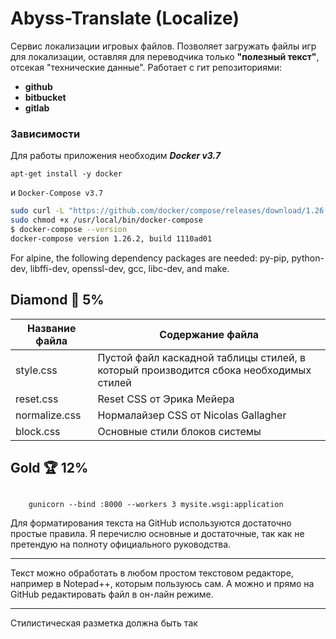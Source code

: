 # Abyss-Translate (Localize)

Сервис локализации игровых файлов. Позволяет загружать
файлы игр для локализации,
оставляя для переводчика только
**"полезный текст"**, отсекая "технические данные".
Работает с гит репозиториями:

- **github**
- **bitbucket**
- **gitlab**

### Зависимости

Для работы приложения необходим **_Docker v3.7_**

```
apt-get install -y docker
```

и `Docker-Compose v3.7`

```sh
sudo curl -L "https://github.com/docker/compose/releases/download/1.26.2/docker-compose-$(uname -s)-$(uname -m)" -o /usr/local/bin/docker-compose
sudo chmod +x /usr/local/bin/docker-compose
$ docker-compose --version
docker-compose version 1.26.2, build 1110ad01
```

<warning>
For alpine, the following dependency packages are needed: py-pip, python-dev, libffi-dev, openssl-dev, gcc, libc-dev, and make.
</warning>

## Diamond 💎 5%

| Название файла | Содержание файла                                                                      |
| -------------- | ------------------------------------------------------------------------------------- |
| style.css      | Пустой файл каскадной таблицы стилей, в который производится сбока необходимых стилей |
| reset.css      | Reset CSS от Эрика Мейера                                                             |
| normalize.css  | Нормалайзер CSS от Nicolas Gallagher                                                  |
| block.css      | Основные стили блоков системы                                                         |

## Gold 🏆 12%

<code>
    gunicorn --bind :8000 --workers 3 mysite.wsgi:application
</code>

Для форматирования текста на GitHub используются достаточно простые правила. Я перечислю основные и достаточные, так как не претендую на полноту официального руководства.

---

Текст можно обработать в любом простом текстовом редакторе, например в Notepad++, которым пользуюсь сам. А можно и прямо на GitHub редактировать файл в он-лайн режиме.

---

Стилистическая разметка должна быть так
